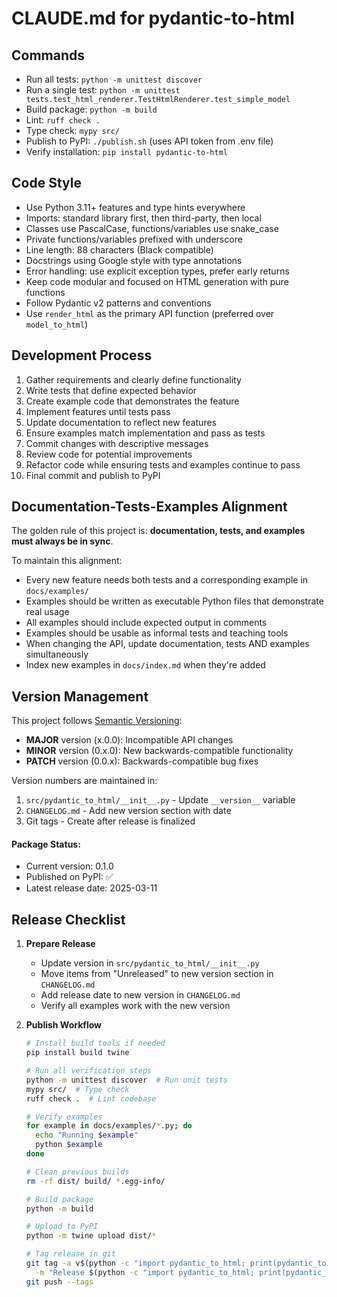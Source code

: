# CLAUDE.md for pydantic-to-html

## Commands
- Run all tests: `python -m unittest discover`
- Run a single test: `python -m unittest tests.test_html_renderer.TestHtmlRenderer.test_simple_model`
- Build package: `python -m build`
- Lint: `ruff check .`
- Type check: `mypy src/`
- Publish to PyPI: `./publish.sh` (uses API token from .env file)
- Verify installation: `pip install pydantic-to-html`

## Code Style
- Use Python 3.11+ features and type hints everywhere
- Imports: standard library first, then third-party, then local
- Classes use PascalCase, functions/variables use snake_case
- Private functions/variables prefixed with underscore
- Line length: 88 characters (Black compatible)
- Docstrings using Google style with type annotations
- Error handling: use explicit exception types, prefer early returns
- Keep code modular and focused on HTML generation with pure functions
- Follow Pydantic v2 patterns and conventions
- Use `render_html` as the primary API function (preferred over `model_to_html`)

## Development Process
1. Gather requirements and clearly define functionality
2. Write tests that define expected behavior
3. Create example code that demonstrates the feature
4. Implement features until tests pass
5. Update documentation to reflect new features
6. Ensure examples match implementation and pass as tests
7. Commit changes with descriptive messages
8. Review code for potential improvements
9. Refactor code while ensuring tests and examples continue to pass
10. Final commit and publish to PyPI

## Documentation-Tests-Examples Alignment

The golden rule of this project is: **documentation, tests, and examples must always be in sync**.

To maintain this alignment:
- Every new feature needs both tests and a corresponding example in `docs/examples/`
- Examples should be written as executable Python files that demonstrate real usage
- All examples should include expected output in comments
- Examples should be usable as informal tests and teaching tools
- When changing the API, update documentation, tests AND examples simultaneously
- Index new examples in `docs/index.md` when they're added

## Version Management

This project follows [Semantic Versioning](https://semver.org/):
- **MAJOR** version (x.0.0): Incompatible API changes
- **MINOR** version (0.x.0): New backwards-compatible functionality
- **PATCH** version (0.0.x): Backwards-compatible bug fixes

Version numbers are maintained in:
1. `src/pydantic_to_html/__init__.py` - Update `__version__` variable
2. `CHANGELOG.md` - Add new version section with date
3. Git tags - Create after release is finalized

#### Package Status:
- Current version: 0.1.0
- Published on PyPI: ✅
- Latest release date: 2025-03-11

## Release Checklist

1. **Prepare Release**
   - Update version in `src/pydantic_to_html/__init__.py`
   - Move items from "Unreleased" to new version section in `CHANGELOG.md`
   - Add release date to new version in `CHANGELOG.md`
   - Verify all examples work with the new version

2. **Publish Workflow**
   ```bash
   # Install build tools if needed
   pip install build twine

   # Run all verification steps
   python -m unittest discover  # Run unit tests
   mypy src/  # Type check
   ruff check .  # Lint codebase
   
   # Verify examples
   for example in docs/examples/*.py; do
     echo "Running $example"
     python $example
   done
   
   # Clean previous builds
   rm -rf dist/ build/ *.egg-info/
   
   # Build package
   python -m build
   
   # Upload to PyPI
   python -m twine upload dist/*
   
   # Tag release in git
   git tag -a v$(python -c "import pydantic_to_html; print(pydantic_to_html.__version__)") \
     -m "Release $(python -c "import pydantic_to_html; print(pydantic_to_html.__version__)")"
   git push --tags
   ```
